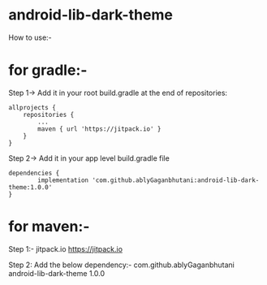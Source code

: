 # android-lib-dark-theme

How to use:-

# for gradle:-

Step 1-> Add it in your root build.gradle at the end of repositories:

	allprojects {
		repositories {
			...
			maven { url 'https://jitpack.io' }
		}
	}
	
Step 2-> Add it in your app level build.gradle file

	dependencies {
	        implementation 'com.github.ablyGaganbhutani:android-lib-dark-theme:1.0.0'
	}

# for maven:-

Step 1:-
	<repositories>
		<repository>
		    <id>jitpack.io</id>
		    <url>https://jitpack.io</url>
		</repository>
	</repositories>

Step 2: Add the below dependency:-
	<dependency>
	    <groupId>com.github.ablyGaganbhutani</groupId>
	    <artifactId>android-lib-dark-theme</artifactId>
	    <version>1.0.0</version>
	</dependency>
